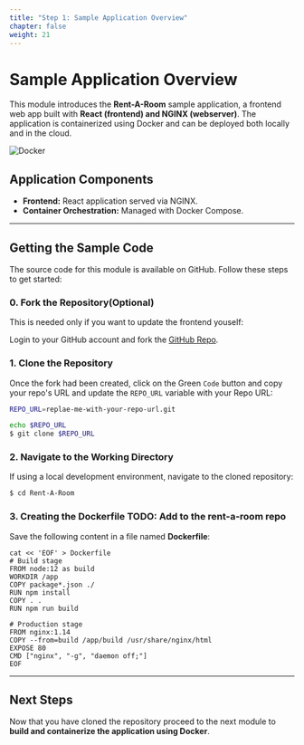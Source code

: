 ```yaml
---
title: "Step 1: Sample Application Overview"
chapter: false
weight: 21
---
```


# **Sample Application Overview**

This module introduces the **Rent-A-Room** sample application, a frontend web app built with **React (frontend) and NGINX (webserver)**. The application is containerized using Docker and can be deployed both locally and in the cloud.

![Docker](/images/docker-aws.drawio.png)

## **Application Components**

- **Frontend:** React application served via NGINX.
- **Container Orchestration:** Managed with Docker Compose.

---

## **Getting the Sample Code**

The source code for this module is available on GitHub. Follow these steps to get started:

### **0. Fork the Repository(Optional)**

This is needed only if you want to update the frontend youself:

Login to your GitHub account and fork the [GitHub Repo](https://github.com/aws-samples/Rent-A-Room/fork).

### **1. Clone the Repository**

Once the fork had been created, click on the Green `Code` button and copy your repo's URL and update the `REPO_URL` variable with your Repo URL:

```sh
REPO_URL=replae-me-with-your-repo-url.git
```

```sh
echo $REPO_URL
$ git clone $REPO_URL
```

### **2. Navigate to the Working Directory**

If using a local development environment, navigate to the cloned repository:

```sh
$ cd Rent-A-Room
```

### **3. Creating the Dockerfile TODO: Add to the rent-a-room repo**

Save the following content in a file named **Dockerfile**:

```
cat << 'EOF' > Dockerfile
# Build stage
FROM node:12 as build
WORKDIR /app
COPY package*.json ./
RUN npm install
COPY . .
RUN npm run build

# Production stage
FROM nginx:1.14
COPY --from=build /app/build /usr/share/nginx/html
EXPOSE 80
CMD ["nginx", "-g", "daemon off;"]
EOF
```

---

## **Next Steps**

Now that you have cloned the repository proceed to the next module to **build and containerize the application using Docker**.
